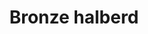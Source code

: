 ---
layout: item
title: Bronze halberd
item-id: 3190
datatable: true
id: 3190
name: "Bronze halberd"
members: true
lowalch: 32
highalch: 48
examine: "A bronze halberd."
monsters:
  - id: 2237
    name: "Ork"
    members: true
    combat_level: 107
    wiki_url: "https://oldschool.runescape.wiki/w/Ork"
    drops:
      - quantity: "1"
        rarity: 0.0390625
        drop_requirements: null
---